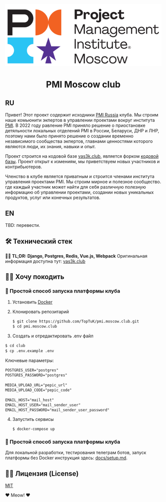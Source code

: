 <div align="center">
  <br>
  <img src="gitstatic/logo-pmi.png" alt="PMI Moscow club">
  <h1>PMI Moscow club</h1>
</div>

## RU
Привет! Этот проект содержит исходники [PMI Russia](https://pmi.moscow) клуба. Мы строим наше комьюнити экпертов в управлении проектами вокруг института [PMI](https://pmi.org). В 2022 году равление PMI приняло решение о приостановке детяльности локальных отделений PMI в России, Беларуси, ДНР и ЛНР, поэтому нами было принято решение о создании временно независимого сообщества экпертов, главнами ценностями которого являются люди, их знания, навыки и опыт.

Проект строится на кодовой базе [vas3k.club](https://vas3k.club), является форком [кодовой базы](https://github.com/vas3k/vas3k.club). Проект открыт к измениям, мы приветствуем новых участников и контрибьютеров.

Членство в клубе является приватным и строится членами института управления проектами PMI. Мы строим мирное и полезное сообщество. где каждый участник может найти для себя различную полезную информацию об управлении проектами, создании новых уникальных продуктов, услуг или конечных результатов.

## EN
TBD: перевести.

## 🛠 Технический стек
👨‍💻 **TL;DR: Django, Postgres, Redis, Vue.js, Webpack**
Оригинальная информация доступна тут: [vas3k.club](https://github.com/vas3k/vas3k.club)

## 🧑‍💻 Хочу покодить

### 🔮 Простой способ запуска платформы клуба

1. Установить [Docker](https://www.docker.com/get-started)
2. Клонировать репозитарий

    ```sh
    $ git clone https://github.com/TopTuK/pmi.moscow.club.git
    $ cd pmi.moscow.club
    ```

3. Создать и отредактировать .env файл

  ```sh
  $ cd club
  $ cp .env.example .env
  ```
  Ключевые параметры:
  ```
  POSTGRES_USER="postgres"
  POSTGRES_PASSWORD="postgres"

  MEDIA_UPLOAD_URL="pepic_url"
  MEDIA_UPLOAD_CODE="pepic_code"

  EMAIL_HOST="mail_host"
  EMAIL_HOST_USER="mail_sender_user"
  EMAIL_HOST_PASSWORD="mail_sender_user_password"
  ```

4. Запустить сервисы

    ```sh
    $ docker-compose up
    ```

### 🔮 Простой способ запуска платформы клуба
Для локальной разработки, тестирования телеграм ботов, запуск платформы без Docker инструкция здесь: [docs/setup.md](docs/setup.md).

## 👩‍💼 Лицензия (License)

[MIT](LICENSE)

❤️ Meow! ❤️
